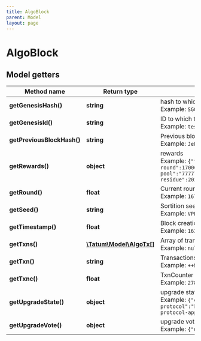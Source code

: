 ```yaml
---
title: AlgoBlock
parent: Model
layout: page
---
```


# AlgoBlock

## Model getters

Method name | Return type | Description | Notes
------------ | ------------- | ------------- | -------------
**getGenesisHash()** | **string** | hash to which this block belongs <br>Example: `SGO1GKSzyE7IEPItTxCByw9x8FmnrCDexi9/cOUJOiI=` | [optional]
**getGenesisId()** | **string** | ID to which this block belongs <br>Example: `testnet-v1.0` | [optional]
**getPreviousBlockHash()** | **string** | Previous block hash <br>Example: `JeLGQTbqnBsD3NXE8Bf1TpPFMFadEVVyHhkcD61ljAU=` | [optional]
**getRewards()** | **object** | rewards <br>Example: `{"fee-sink":"A7NMWS3NT3IUDMLVO26ULGXGIIOUQ3ND2TXSER6EBGRZNOBOUIQXHIBGDE","rewards-calculation-round":17000000,"rewards-level":27521,"rewards-pool":"7777777777777777777777777777777777777777777777777774MSJUVU","rewards-rate":0,"rewards-residue":2020197303}` | [optional]
**getRound()** | **float** | Current round on which this block was appended to the chain <br>Example: `16775567` | [optional]
**getSeed()** | **string** | Sortition seed. <br>Example: `VPBpyrHyqbfqrHqJ3l39LXGN4qgEdNnE5kpJfk3vJtA=` | [optional]
**getTimestamp()** | **float** | Block creation timestamp in seconds since eposh <br>Example: `1632167753` | [optional]
**getTxns()** | [**\Tatum\Model\AlgoTx[]**](../AlgoTx) | Array of transactions <br>Example: `null` | [optional]
**getTxn()** | **string** | TransactionsRoot authenticates the set of transactions appearing in the block. <br>Example: `++MWW82yIvYQ0AEoPP0aDGGHGk/dSp5WHlbkf9SVU1U=` | [optional]
**getTxnc()** | **float** | TxnCounter counts the number of transations committed in the ledger <br>Example: `27814470` | [optional]
**getUpgradeState()** | **object** | upgrade state <br>Example: `{"current-protocol":"https://github.com/algorandfoundation/specs/tree/abc54f79f9ad679d2d22f0fb9909fb005c16f8a1","next-protocol-approvals":0,"next-protocol-switch-on":0,"next-protocol-vote-before":0}` | [optional]
**getUpgradeVote()** | **object** | upgrade vote <br>Example: `{"upgrade-approve":false,"upgrade-delay":0}` | [optional]

